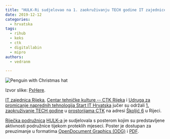 ```yaml
---
title: "HULK-Ri sudjelovao na 1. zaokruživanju TECH godine IT zajednice Rijeka"
date: 2019-12-12
categories: 
  - hrvatska
tags: 
  - rihub
  - keks
  - ctk
  - digitallabin
  - mipro
authors: 
  - vedranm

---
```


![Penguin with Christmas hat](../assets/images/Christmas-Santa-Hat-Fig-Penguin-Snow-Decoration-1871515-HULK.jpg)

Izvor slike: [PxHere](https://pxhere.com/en/photo/1209014).

[IT zajednica Rijeka](https://itzajednicarijeka.com/), [Centar tehničke kulture -- CTK Rijeka](https://ctk-rijeka.hr/) i [Udruga za promicanje naprednih tehnologija Start IT Hrvatska](https://start-it.com.hr/) jučer su održali [1\. zaokruživanje TECH godine](../assets/posters/2019-12-11-poziv-zaokruzivanje-tech-godine.pdf) u [prostorijama CTK](https://ctk-rijeka.hr/kontakt/) na adresi [Školjić 6](https://www.openstreetmap.org/node/7131918107) u Rijeci.

<!-- more -->

[Riječka podružnica](../podruznica.md) [HULK-a](http://www.linux.hr/) je sudjelovala s posterom kojim su predstavljene aktivnosti podružnice tijekom proteklih mjeseci. Poster je dostupan za preuzimanje u formatima [OpenDocument Graphics (ODG)](../assets/posters/2019-12-11-zaokruzivanje-tech-godine.odg) i [PDF](../assets/posters/2019-12-11-zaokruzivanje-tech-godine.pdf).
